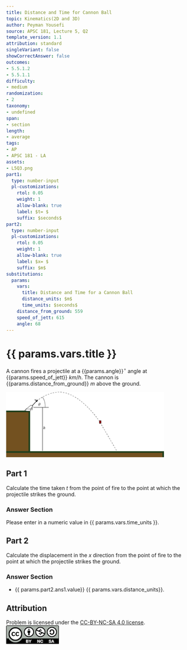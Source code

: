 ```yaml
---
title: Distance and Time for Cannon Ball
topic: Kinematics(2D and 3D)
author: Peyman Yousefi
source: APSC 181, Lecture 5, Q2
template_version: 1.1
attribution: standard
singleVariant: false
showCorrectAnswer: false
outcomes:
- 5.5.1.2
- 5.5.1.1
difficulty:
- medium
randomization:
- 2
taxonomy:
- undefined
span:
- section
length:
- average
tags:
- AP
- APSC 181 - LA
assets:
- L5Q3.png
part1:
  type: number-input
  pl-customizations:
    rtol: 0.05
    weight: 1
    allow-blank: true
    label: $t= $
    suffix: $seconds$
part2:
  type: number-input
  pl-customizations:
    rtol: 0.05
    weight: 1
    allow-blank: true
    label: $x= $
    suffix: $m$
substitutions:
  params:
    vars:
      title: Distance and Time for a Cannon Ball
      distance_units: $m$
      time_units: $seconds$
    distance_from_ground: 559
    speed_of_jett: 615
    angle: 68
---
```

# {{ params.vars.title }}
A cannon fires a projectile at a {{params.angle}}$^{\circ}$ angle at {{params.speed_of_jett}} $km/h$. The cannon is {{params.distance_from_ground}} $m$ above the ground.

<img src="L5Q3.png" width=85%>

## Part 1

Calculate the time taken $t$ from the point of fire to the point at which the projectile strikes the ground.

### Answer Section

Please enter in a numeric value in {{ params.vars.time_units }}.

## Part 2

Calculate the displacement in the $x$ direction from the point of fire to the point at which the projectile strikes the ground.

### Answer Section

- {{ params.part2.ans1.value}} {{ params.vars.distance_units}}.

## Attribution

Problem is licensed under the [CC-BY-NC-SA 4.0 license](https://creativecommons.org/licenses/by-nc-sa/4.0/).<br> ![The Creative Commons 4.0 license requiring attribution-BY, non-commercial-NC, and share-alike-SA license.](https://raw.githubusercontent.com/firasm/bits/master/by-nc-sa.png)